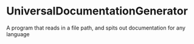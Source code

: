 # UniversalDocumentationGenerator
A program that reads in a file path, and spits out documentation for any language
